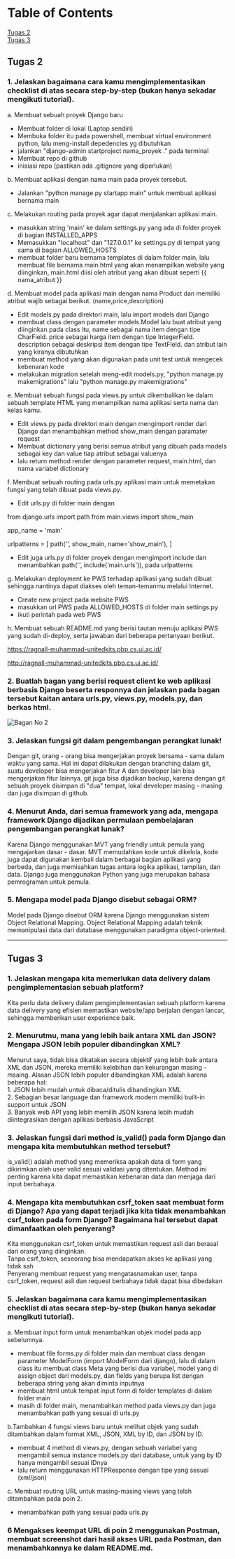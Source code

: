 # Table of Contents
[Tugas 2](#Tugas-2) <br>
[Tugas 3](#Tugas-3)

## Tugas 2
### 1. Jelaskan bagaimana cara kamu mengimplementasikan checklist di atas secara step-by-step (bukan hanya sekadar mengikuti tutorial).
a. Membuat sebuah proyek Django baru
- Membuat folder di lokal (Laptop sendiri)
- Membuka folder itu pada powershell, membuat virtual environment python, lalu meng-install depedencies yg dibutuhkan
- jalankan "django-admin startproject nama_proyek ." pada terminal
- Membuat repo di github
- inisiasi repo (pastikan ada .gitignore yang diperlukan)

b. Membuat aplikasi dengan nama main pada proyek tersebut.
- Jalankan "python manage.py startapp main" untuk membuat aplikasi bernama main

c. Melakukan routing pada proyek agar dapat menjalankan aplikasi main.
- masukkan string 'main' ke dalam settings.py yang ada di folder proyek di bagian INSTALLED_APPS
- Memasukkan "localhost" dan "127.0.0.1" ke settings.py di tempat yang sama di bagian ALLOWED_HOSTS
- membuat folder baru bernama templates di dalam folder main, lalu membuat file bernama main.html yang akan menampilkan website yang diinginkan, main.html diisi oleh atribut yang akan dibuat seperti {{ nama_atribut }}

d. Membuat model pada aplikasi main dengan nama Product dan memiliki atribut wajib sebagai berikut. (name,price,description)
- Edit models.py pada direktori main, lalu import models dari Django
- membuat class dengan parameter models.Model lalu buat atribut yang diinginkan pada class itu,
name sebagai nama item dengan tipe CharField.
price sebagai harga item dengan tipe IntegerField.
description sebagai deskripsi item dengan tipe TextField.
dan atribut lain yang kiranya dibutuhkan
- membuat method yang akan digunakan pada unit test untuk mengecek kebenaran kode
- melakukan migration setelah meng-edit models.py, "python manage.py makemigrations" lalu "python manage.py makemigrations"

e. Membuat sebuah fungsi pada views.py untuk dikembalikan ke dalam sebuah template HTML yang menampilkan nama aplikasi serta nama dan kelas kamu.
- Edit views.py pada direktori main dengan mengimport render dari Django dan menambahkan method show_main dengan paramater request
- Membuat dictionary yang berisi semua atribut yang dibuah pada models sebagai key dan value tiap atribut sebagai valuenya
- lalu return method render dengan parameter request, main.html, dan nama variabel dictionary

f. Membuat sebuah routing pada urls.py aplikasi main untuk memetakan fungsi yang telah dibuat pada views.py.
- Edit urls.py di folder main dengan

from django.urls import path
from main.views import show_main

app_name = 'main'

urlpatterns = [
    path('', show_main, name='show_main'),
]

- Edit juga urls.py di folder proyek dengan mengimport include dan menambahkan 
path('', include('main.urls')),
pada urlpatterns

g. Melakukan deployment ke PWS terhadap aplikasi yang sudah dibuat sehingga nantinya dapat diakses oleh teman-temanmu melalui Internet.
- Create new project pada website PWS
- masukkan url PWS pada ALLOWED_HOSTS di folder main settings.py
- ikuti perintah pada web PWS

h. Membuat sebuah README.md yang berisi tautan menuju aplikasi PWS yang sudah di-deploy, serta jawaban dari beberapa pertanyaan berikut.

https://ragnall-muhammad-unitedkits.pbp.cs.ui.ac.id/

http://ragnall-muhammad-unitedkits.pbp.cs.ui.ac.id/

### 2. Buatlah bagan yang berisi request client ke web aplikasi berbasis Django beserta responnya dan jelaskan pada bagan tersebut kaitan antara urls.py, views.py, models.py, dan berkas html.

![Bagan No 2](./main/static/images/Bagan%20README%20no%202.jpeg)

### 3. Jelaskan fungsi git dalam pengembangan perangkat lunak!
Dengan git, orang - orang bisa mengerjakan proyek bersama - sama dalam waktu yang sama. Hal ini dapat dilakukan dengan branching dalam git, suatu developer bisa mengerjakan fitur A dan developer lain bisa mengerjakan fitur lainnya. git juga bisa dijadikan backup, karena dengan git sebuah proyek disimpan di "dua" tempat, lokal developer masing - masing dan juga disimpan di github.

### 4. Menurut Anda, dari semua framework yang ada, mengapa framework Django dijadikan permulaan pembelajaran pengembangan perangkat lunak?
Karena Django menggunakan MVT yang friendly untuk pemula yang mengajarkan dasar - dasar. MVT memudahkan kode untuk dikelola, kode juga dapat digunakan kembali dalam berbagai bagian aplikasi yang berbeda, dan juga memisahkan tugas antara logika aplikasi, tampilan, dan data. Django juga menggunakan Python yang juga merupakan bahasa pemrograman untuk pemula.

### 5. Mengapa model pada Django disebut sebagai ORM?
Model pada Django disebut ORM karena Django menggunakan sistem Object Relational Mapping. Object Relational Mapping adalah teknik memanipulasi data dari database menggunakan paradigma object-oriented.

---

## Tugas 3

### 1. Jelaskan mengapa kita memerlukan data delivery dalam pengimplementasian sebuah platform?
Kita perlu data delivery dalam pengimplementasian sebuah platform karena data delivery yang efisien memastikan website/app berjalan dengan lancar, sehingga memberikan user experience baik.

### 2. Menurutmu, mana yang lebih baik antara XML dan JSON? Mengapa JSON lebih populer dibandingkan XML?
Menurut saya, tidak bisa dikatakan secara objektif yang lebih baik antara XML dan JSON, mereka memiliki kelebihan dan kekurangan masing - msaing. Alasan JSON lebih populer dibandingkan XML adalah karena beberapa hal:
<br>1. JSON lebih mudah untuk dibaca/ditulis dibandingkan XML
<br>2. Sebagian besar language dan framework modern memiliki built-in support untuk JSON
<br>3. Banyak web API yang lebih memilih JSON karena lebih mudah diintegrasikan dengan aplikasi berbasis JavaScript

### 3. Jelaskan fungsi dari method is_valid() pada form Django dan mengapa kita membutuhkan method tersebut?
is_valid() adalah method yang memeriksa apakah data di form yang dikirimkan oleh user valid sesuai validasi yang ditentukan. Method ini penting karena kita dapat memastikan kebenaran data dan menjaga dari input berbahaya.

### 4. Mengapa kita membutuhkan csrf_token saat membuat form di Django? Apa yang dapat terjadi jika kita tidak menambahkan csrf_token pada form Django? Bagaimana hal tersebut dapat dimanfaatkan oleh penyerang?
Kita menggunakan csrf_token untuk memastikan request asli dan berasal dari orang yang diinginkan. <br>
Tanpa csrf_token, seseorang bisa mendapatkan akses ke aplikasi yang tidak sah<br>
Penyerang membuat request yang mengatasnamakan user, tanpa csrf_token, request asli dan request berbahaya tidak dapat bisa dibedakan

### 5. Jelaskan bagaimana cara kamu mengimplementasikan checklist di atas secara step-by-step (bukan hanya sekadar mengikuti tutorial).
a. Membuat input form untuk menambahkan objek model pada app sebelumnya.
- membuat file forms.py di folder main dan membuat class dengan parameter ModelForm (import ModelForm dari django), lalu di dalam class itu membuat class Meta yang berisi dua variabel, model yang di assign object dari models.py, dan fields yang berupa list dengan beberapa string yang akan diminta inputnya
- membuat html untuk tempat input form di folder templates di dalam folder main
- masih di folder main, menambahkan method pada views.py dan juga menambahkan path yang sesuai di urls.py

b.Tambahkan 4 fungsi views baru untuk melihat objek yang sudah ditambahkan dalam format XML, JSON, XML by ID, dan JSON by ID.
- membuat 4 method di views.py, dengan sebuah variabel yang mengambil semua instance models.py dari database, untuk yang by ID hanya mengambil sesuai IDnya
- lalu return menggunakan HTTPResponse dengan tipe yang sesuai (xml/json)

c. Membuat routing URL untuk masing-masing views yang telah ditambahkan pada poin 2.
- menambahkan path yang sesuai pada urls.py
  

### 6 Mengakses keempat URL di poin 2 menggunakan Postman, membuat screenshot dari hasil akses URL pada Postman, dan menambahkannya ke dalam README.md.
